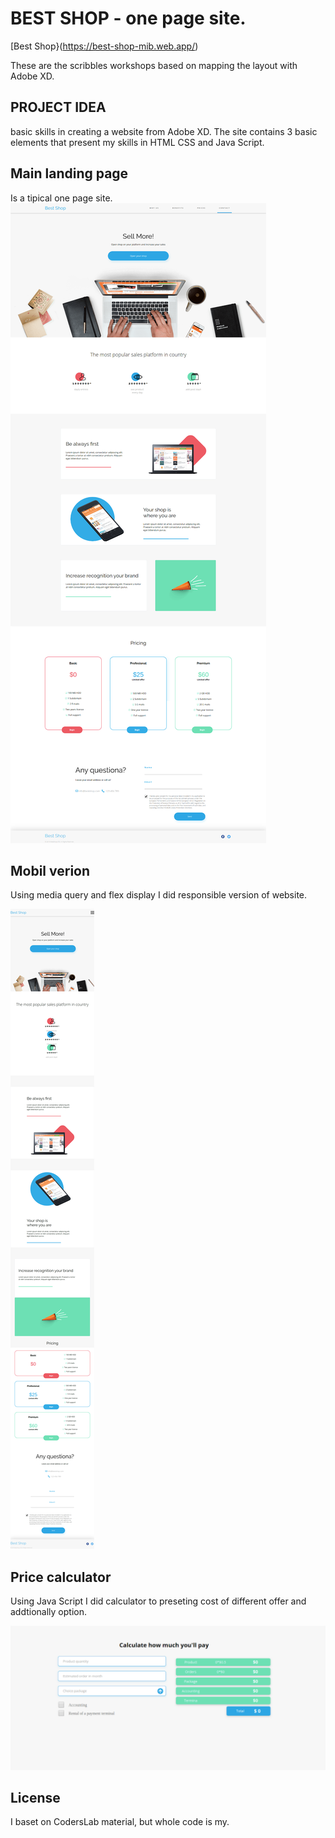 # BEST SHOP - one page site.

[Best Shop}(https://best-shop-mib.web.app/)

These are the scribbles workshops based on mapping the layout with Adobe XD.

## PROJECT IDEA

basic skills in creating a website from Adobe XD. The site contains 3 basic elements that present my skills in HTML CSS and Java Script.

## Main landing page

Is a tipical one page site.
![prin screen main page](https://github.com/MIBuczek/BestShop/blob/master/main%20page.png)

## Mobil verion

Using media query and flex display I did responsible version of website.

![prin screen mobil version](https://github.com/MIBuczek/BestShop/blob/master/mobil-version.png)

## Price calculator

Using Java Script I did calculator to preseting cost of different offer and addtionally option.

![print screen calculator](https://github.com/MIBuczek/BestShop/blob/master/calculator.png)

## License

I baset on CodersLab material, but whole code is my.
